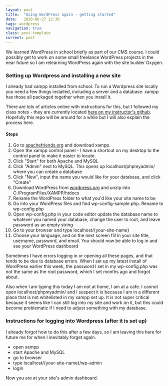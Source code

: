 ```yaml
---
layout: post
title:  "Using WordPress again - getting started"
date:   2020-06-27 12:30
tags: wordpress
navigation: true
class: post-template
current: post
---
```


We learned WordPress in school briefly as part of our CMS course. I could possibly get to work on some small freelance WordPress projects in the near future so I am relearning WordPress again with the site builder Oxygen.

### Setting up Wordpress and installing a new site

I already had xampp installed from school.  To run a Wordpress site locally you need a few things installed, including a server and a database.  xampp has those all packaged together when you install it.

There are lots of articles online with instructions for this, but I followed my class notes - they are currently located [here on my instructor's github](https://github.com/acidtone/wbdv-fall-2019/tree/master/cpnt200/chapters/ch01). Hopefully this repo will be around for a while but I will also explain the process here.

#### Steps

1. Go to [apachefriends.org](https://www.apachefriends.org/download.html) and download xampp.
2. Open the xampp control panel - I have a shortcut on my desktop to the control panel to make it easier to locate.
3. Click "Start" for both Apache and MySQL
4. Click "Admin" next to MySQL. This opens up localhost/phpmyadmin/ where you can create a database
5. Click "New", input the name you would like for your database, and click "Create"
6. Download WordPress from [wordpress.org](https://wordpress.org/download/) and unzip into C:/ProgramFiles/XAMPP/htdocs
7. Rename the WordPress folder to what you'd like your site name to be
8. Go into your WordPress files and find wp-config-sample.php. Rename to wp-config.php
9. Open wp-config.php in your code editor update the database name to whatever you named your database, change the user to root, and leave password as an empty string 
10. Go to your browser and type localhost/{your-site-name}
11. Choose your language, and on the next screen fill in your site title, username, password, and email. You should now be able to log in and see your WordPress dashboard

Sometimes I have errors logging in or opening all these pages, and that tends to be due to database errors.  When I set up my latest install of WordPress earlier this week, the password I set in my wp-config.php was not the same as the root password, which I set months ago and forgot about.

Also when I am typing this today I am not at home, I am at a cafe.  I cannot open localhost/phpmyadmin/ and I suspect it is because I am in a different place that is not whitelisted in my xampp set up. It is not super critical because it seems like I can still log into my site and work on it, but this could become problematic if I need to adjust something with my database.

### Instructions for logging into Wordpress (after it is set up)

I already forgot how to do this after a few days, so I am leaving this here for future me for when I inevitably forget again.

- open xampp
- start Apache and MySQL
- go to browser
- type localhost/{your-site-name}/wp-admin
- login

Now you are at your site's admin dashboard.
